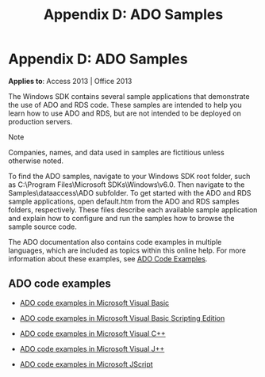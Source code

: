 ﻿---
title: 'Appendix D: ADO Samples'
TOCTitle: 'Appendix D: ADO Samples'
ms:assetid: 87cb09e7-5199-5f78-ad6e-bb38079c59cf
ms:mtpsurl: https://msdn.microsoft.com/library/JJ249588(v=office.15)
ms:contentKeyID: 48546113
ms.date: 09/18/2015
mtps_version: v=office.15
---

# Appendix D: ADO Samples


**Applies to**: Access 2013 | Office 2013

The Windows SDK contains several sample applications that demonstrate the use of ADO and RDS code. These samples are intended to help you learn how to use ADO and RDS, but are not intended to be deployed on production servers.


> [!NOTE]
> Companies, names, and data used in samples are fictitious unless otherwise noted.



To find the ADO samples, navigate to your Windows SDK root folder, such as C:\\Program Files\\Microsoft SDKs\\Windows\\v6.0. Then navigate to the Samples\\dataaccess\\ADO subfolder. To get started with the ADO and RDS sample applications, open default.htm from the ADO and RDS samples folders, respectively. These files describe each available sample application and explain how to configure and run the samples how to browse the sample source code.

The ADO documentation also contains code examples in multiple languages, which are included as topics within this online help. For more information about these examples, see [ADO Code Examples](ado-code-examples.md).

## ADO code examples

- [ADO code examples in Microsoft Visual Basic](ado-code-examples-in-microsoft-visual-basic.md)

- [ADO code examples in Microsoft Visual Basic Scripting Edition](ado-code-examples-in-microsoft-visual-basic-scripting-edition.md)

- [ADO code examples in Microsoft Visual C++](ado-code-examples-in-microsoft-visual-c.md)

- [ADO code examples in Microsoft Visual J++](ado-code-examples-in-microsoft-visual-j.md)

- [ADO code examples in Microsoft JScript](ado-code-examples-in-microsoft-jscript.md)

